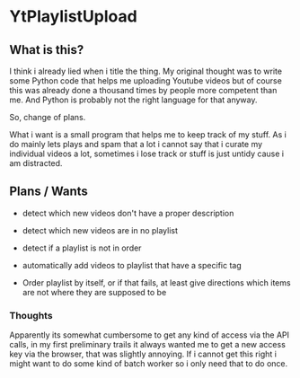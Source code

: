 # YtPlaylistUpload

## What is this?

I think i already lied when i title the thing. My original thought was to write some Python code that helps me uploading Youtube videos but of course this was already done a thousand times by people more competent than me. And Python is probably not the right language for that anyway.

So, change of plans.

What i want is a small program that helps me to keep track of my stuff. As i do mainly lets plays and spam that a lot i cannot say that i curate my individual videos a lot, sometimes i lose  track or stuff is just untidy cause i am distracted.

## Plans / Wants

* detect which new videos don't have a proper description
* detect which new videos are in no playlist
* detect if a playlist is not in order
* automatically add videos to playlist that have a specific tag

* Order playlist by itself, or if that fails, at least give directions which items are not where they are supposed to be

### Thoughts

Apparently its somewhat cumbersome to get any kind of access via the API calls, in my first preliminary trails it always wanted me to get a new access key via the browser, that was slightly annoying. If i cannot get this right i might want to do some kind of batch worker so i only need that to do once.